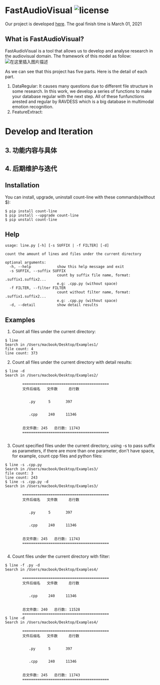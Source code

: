 # FastAudioVisual   ![license](https://img.shields.io/badge/License-MIT-brightgreen.svg)




Our project is developed [here](https://blog.csdn.net/liupeng19970119/article/details/111881802).  The goal finish time is March 01, 2021 
## What is FastAudioVisual?
FastAudioVisual is a tool that allows us to develop and analyse research in the audiovisual domain. The framework of this model as follow:
![在这里插入图片描述](https://img-blog.csdnimg.cn/20201230114511204.png?x-oss-process=image/watermark,type_ZmFuZ3poZW5naGVpdGk,shadow_10,text_aHR0cHM6Ly9ibG9nLmNzZG4ubmV0L2xpdXBlbmcxOTk3MDExOQ==,size_16,color_FFFFFF,t_70)

As we can see that this project has five parts.  Here is the detail of each part.

1. DataRegular: It causes many questions due to different file structure in  some research. In this work,  we develop a series of functions to make your database regular with the next step. All of these funfunctions arested and regular by RAVDESS which is a big database in multimodal emotion recognition.
2. FeatureExtract:   





























# Develop and Iteration

























## 3. 功能内容与具体
## 4. 后期维护与迭代

## Installation
You can install, upgrade, uninstall count-line with these commands(without $):
```
$ pip install count-line
$ pip install --upgrade count-line
$ pip unstall count-line
```

## Help
```
usage: line.py [-h] [-s SUFFIX | -f FILTER] [-d]

count the amount of lines and files under the current directory

optional arguments:
  -h, --help            show this help message and exit
  -s SUFFIX, --suffix SUFFIX
                        count by suffix file name, format: .suffix1.suffix2...
                        e.g: .cpp.py (without space)
  -f FILTER, --filter FILTER
                        count without filter name, format: .suffix1.suffix2...
                        e.g: .cpp.py (without space)
  -d, --detail          show detail results
```

## Examples
1. Count all files under the current directory:
```
$ line
Search in /Users/macbook/Desktop/Examples1/
file count: 4
line count: 373
```
2. Count all files under the current directory with detail results:
```
$ line -d
Search in /Users/macbook/Desktop/Examples2/

		========================================
		文件后缀名	文件数		总行数
		

		   .py		5		397
		

		   .cpp		240		11346
		

		总文件数: 245	总行数: 11743
		========================================
		

```
3. Count specified files under the current directory, using -s to pass suffix as parameters, if there are more than one parameter, don't have space, for example, count cpp files and python files:
```
$ line -s .cpp.py
Search in /Users/macbook/Desktop/Examples3/
file count: 3
line count: 243
$ line -s .cpp.py -d
Search in /Users/macbook/Desktop/Examples3/

		========================================
		文件后缀名	文件数		总行数
		

		   .py		5		397
		

		   .cpp		240		11346
		

		总文件数: 245	总行数: 11743
		========================================
		
```
4. Count files under the current directory with filter:
```
$ line -f .py -d
Search in /Users/macbook/Desktop/Examples4/

		========================================
		文件后缀名	文件数		总行数
		

		   .cpp		240		11346
		

		总文件数: 240	总行数: 11528
		========================================
$ line -d
Search in /Users/macbook/Desktop/Examples4/

		========================================
		文件后缀名	文件数		总行数
		

		   .py		5		397
		

		   .cpp		240		11346
		

		总文件数: 245	总行数: 11743
		========================================

		
```

